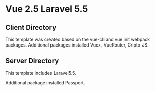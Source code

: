# Vue 2.5 Laravel 5.5

## Client Directory
This template was created based on the vue-cli and vue init webpack packages.
Additional packages installed Vuex, VueRouter, Cripto-JS.

## Server Directory
This template includes Laravel5.5.

Additional package installed Passport.
